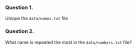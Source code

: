 ### Question 1.
Unique the `data/names.txt` file

### Question 2.
What name is repeated the most in the `data/numbers.txt` file?
